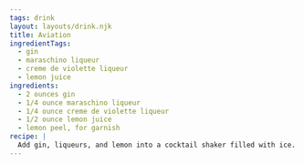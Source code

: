 ```yaml
---
tags: drink
layout: layouts/drink.njk
title: Aviation
ingredientTags:
  - gin
  - maraschino liqueur
  - creme de violette liqueur
  - lemon juice
ingredients:
  - 2 ounces gin
  - 1/4 ounce maraschino liqueur
  - 1/4 ounce creme de violette liqueur
  - 1/2 ounce lemon juice
  - lemon peel, for garnish
recipe: |
  Add gin, liqueurs, and lemon into a cocktail shaker filled with ice. Shake well. Strain into a chilled cocktail glass. Garnish with a lemon peel. Serve, enjoy, and don't share with Jordan because he hates maraschino liqueur.
---
```

